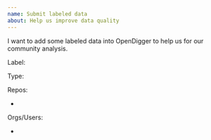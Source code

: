 ```yaml
---
name: Submit labeled data
about: Help us improve data quality
---
```


<!-- Please help us help you by filling out the following sections as thoroughly as you can. If you have additional information, you can adjust the issue structure yourself -->

I want to add some labeled data into OpenDigger to help us for our community analysis.

<!-- What do you want to label the following data, like 'Apache Software Foundation', 'Linux Foundation', 'Chinese', 'Microsoft'... -->
Label: 

<!-- 'Region', 'Company', 'Community', 'Project', 'Foundation' -->
Type: 

<!-- For example, 'microsoft/vscode'. If you fill them in, it means that you think the data has the label you filled above. 
Make sure every data line starts with '- ' like:

Repos:
- microsoft/vscode
- kubernetes/kubernetes

-->
Repos:

-

<!-- You can fill in the name of the organization or individual user. 

Make sure every data line starts with '- ' like:

Orgs/Users:
- microsoft
- google
- X-lab2017

-->
Orgs/Users:

-

<!-- :) Thank you for reading here! -->
